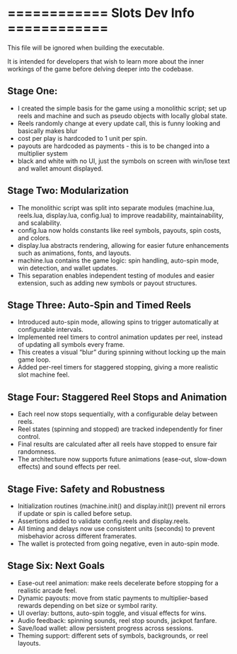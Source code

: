 # ============ Slots Dev Info ============


This file will be ignored when building the executable.

It is intended for developers that wish to learn more
about the inner workings of the game before delving deeper into the codebase.

## Stage One:
- I created the simple basis for the game using a monolithic script; set up reels and machine and such as pseudo objects with locally global state.
- Reels randomly change at every update call, this is funny looking and basically makes blur
- cost per play is hardcoded to 1 unit per spin.
- payouts are hardcoded as payments - this is to be changed into a multiplier system
- black and white with no UI, just the symbols on screen with win/lose text and wallet amount displayed.

## Stage Two: Modularization
- The monolithic script was split into separate modules (machine.lua, reels.lua, display.lua, config.lua) to improve readability, maintainability, and scalability.
- config.lua now holds constants like reel symbols, payouts, spin costs, and colors.
- display.lua abstracts rendering, allowing for easier future enhancements such as animations, fonts, and layouts.
- machine.lua contains the game logic: spin handling, auto-spin mode, win detection, and wallet updates.
- This separation enables independent testing of modules and easier extension, such as adding new symbols or payout structures.

## Stage Three: Auto-Spin and Timed Reels
- Introduced auto-spin mode, allowing spins to trigger automatically at configurable intervals.
- Implemented reel timers to control animation updates per reel, instead of updating all symbols every frame.
- This creates a visual “blur” during spinning without locking up the main game loop.
- Added per-reel timers for staggered stopping, giving a more realistic slot machine feel.

## Stage Four: Staggered Reel Stops and Animation
- Each reel now stops sequentially, with a configurable delay between reels.
- Reel states (spinning and stopped) are tracked independently for finer control.
- Final results are calculated after all reels have stopped to ensure fair randomness.
- The architecture now supports future animations (ease-out, slow-down effects) and sound effects per reel.

## Stage Five: Safety and Robustness
- Initialization routines (machine.init() and display.init()) prevent nil errors if update or spin is called before setup.
- Assertions added to validate config.reels and display.reels.
- All timing and delays now use consistent units (seconds) to prevent misbehavior across different framerates.
- The wallet is protected from going negative, even in auto-spin mode.

## Stage Six: Next Goals
- Ease-out reel animation: make reels decelerate before stopping for a realistic arcade feel.
- Dynamic payouts: move from static payments to multiplier-based rewards depending on bet size or symbol rarity.
- UI overlay: buttons, auto-spin toggle, and visual effects for wins.
- Audio feedback: spinning sounds, reel stop sounds, jackpot fanfare.
- Save/load wallet: allow persistent progress across sessions.
- Theming support: different sets of symbols, backgrounds, or reel layouts.


